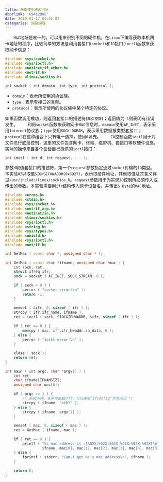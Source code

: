```yaml
---
title: 获取本机MAC地址
abbrlink: '69412986'
date: 2019-01-17 09:01:05
categories: 网络编程
---
```

&emsp;&emsp;`MAC`地址是唯一的，可以用来识别不同的硬件机。在`Linux`下编写获取本机网卡地址的程序，比较简单的方法是利用套接口(`socket`)和`IO`接口(`ioctl`)函数来获取网卡信息：<!--more-->

``` cpp
#include <sys/socket.h>
#include <sys/ioctl.h>
#include <netinet/if_ether.h>
#include <net/if.h>
#include <linux/sockios.h>

int socket ( int domain, int type, int protocol );
```

- `domain`：表示所使用的协议族。
- `type`：表示套接口的类型。
- `protocol`：表示所使用的协议族中某个特定的协议。

如果函数调用成功，则返回套接口的描述符(`非负整数`)；返回值为`-1`则表明有错误发生。
&emsp;&emsp;利用`socket`函数来获取网卡`MAC`信息时，`domain`使用`AF_INET`，表示采用`Internet`协议族；`type`使用`SOCK_DGRAM`，表示采用数据报类型套接口；`protocol`在这种组合下只有唯一选择，使用`0`填充。
&emsp;&emsp;`IO`控制函数`ioctl`用于对文件进行底层控制，这里的文件包含网卡、终端、磁带机、套接口等软硬件设施，实际的操作来自各个设备自己提供的`ioctl`接口：

``` cpp
int ioctl ( int d, int request, ... );
```

参数`d`取值套接口的描述符，第一个`request`参数指定通过`socket`传输的`IO`类型。本实验可以取值`SIONGIFHWADDR(0x8927)`，表示取硬件地址，其他取值及其含义详见`/usr/includr/linux/sockios.h`。`request`参数用于为实现`IO`控制所必须传入或传出的参数。本实验需要用`ifr`结构传入网卡设备名，并传出`6 Byte`的`MAC`地址。

``` cpp
#include <errno.h>
#include <stdio.h>
#include <sys/socket.h>
#include <net/if_arp.h>
#include <netinet/in.h>
#include <linux/sockios.h>
#include <sys/ioctl.h>
#include <string.h>
#include <sys/types.h>
#include <unistd.h>
#include <sys/ioctl.h>
#include <net/if.h>

int GetMac ( const char *, unsigned char * );
​
int GetMac ( const char *ifname, unsigned char *mac ) {
    int sock, ret;
    struct ifreq ifr;
    sock = socket ( AF_INET, SOCK_STREAM, 0 );
​
    if ( sock < 0 ) {
        perror ( "socket error!\n" );
        return -1;
    }
​
    memset ( &ifr, 0, sizeof ( ifr ) );
    strcpy ( ifr.ifr_name, ifname );
    ret = ioctl ( sock, SIOCGIFHWADDR, &ifr, sizeof ( ifr ) );
​
    if ( ret == 0 ) {
        memcpy ( mac, ifr.ifr_hwaddr.sa_data, 6 );
    } else {
        perror ( "ioctl error!\n" );
    }
​
    close ( sock );
    return ret;
}
​
int main ( int argc, char *argv[] ) {
    int ret;
    char ifname[IFNAMSIZ];
    unsigned char mac[6];
​
    if ( argc == 1 ) {
        /* 系统不同，名字可能会不同，可以使用“ifconfig”命令测试 */
        strcpy ( ifname, "eth1" );
    } else {
        strcpy ( ifname, argv[1] );
    }
​
    memset ( mac, 0, sizeof ( mac ) );
    ret = GetMac ( ifname, mac );
​
    if ( ret == 0 ) {
        printf ( "%s mac address is :[%02X:%02X:%02X:%02X:%02X:%02X]\n", \
                 ifname, mac[0], mac[1], mac[2], mac[3], mac[4], mac[5] );
    } else {
        fprintf ( stderr, "Can,t get %s's mac address\n", ifname );
    }
​
    return 0;
}
```